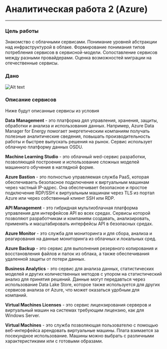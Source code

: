 # Аналитическая работа 2 (Azure)
---
### Цель работы
Знакомство с облачными сервисами. 
Понимание уровней абстракции над инфраструктурой в облаке. 
Формирование понимания типов потребления сервисов в сервисной-модели. 
Сопоставление сервисов между разными провайдерами. 
Оценка возможностей миграции на отечественные сервисы.

### Дано

![Alt text](Azure.jpg)

### Описание сервисов
Ниже будут описанные сервисы из условия

**Data Management** - это платформа дял управления, хранения, защиты, обработки и анализа и использования данных. Например, Azure Data Manager for Energy помогает энергетическим компаниям получать полезные аналитические сведения, повышать производительность работы и быстрее выпускать решения на рынок. Сервис использует облачную платформу данных OSDU.

**Machine Learning Studio** - это облачный wed-сервис разработки, позволяющей построение и использование сложных моделей машинного обучения в наглядной форме.

**Azure Bastion** - это полностью управляемая служба PaaS, которая обеспечиваеть безопасное подключение к виртуальным машинам через частный IP-адрес. 
Она обеспечивает безопасное и простое подключение RDP/SSH к виртуальным машинам через TLS из портал Azure или через собственный клиент SSH или RDP.

**API Management** - это гибридная мультиоблачная платформа управления для интерфейсов API во всех средах.
Сервисы которой позволяют разработчикам и компаниям создавать, анализировать, применять и масштабировать интерфейсы API в безопасных средах.

**Azure Monitor** - это служба для мониторинга и для сбора, анализа и реагирования на данные мониторинга из облачных и локальных сред.

**Azure Backup** - это сервис для выполнения резервного копирования и восстановления файлов и папок из облака, а также обеспечивания удаленной защиты от потери данных. 

**Business Analytics** - это сервис для анализа данных, статистических моделей и других количественных методов с упором на статистический анализ для принятия решений.
Данные могут передавться через использование Data Lake Store, которое также используется для других сервисов анализа от Azure, что может оказаться удобным для компаний.

**Virtual Machines Licenses** - это сервис лицензирования серверов и виртуальный машин на системах требующим лицензию, как для Windows Server.

**Virtual Machines** - это служба позволяющая пользователю с помощью веб-интерфейса арендовать виртуальные машины. Плата взимается за посекундное использование.
Машины можно выбрать с различными характеристиками или с готовыми образами.

